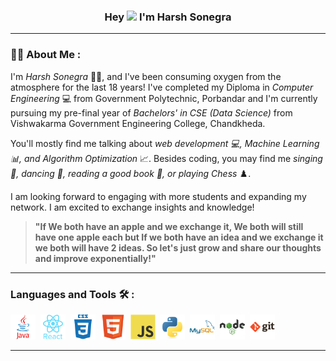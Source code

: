 ### <p align="center">Hey <img src="https://media.giphy.com/media/hvRJCLFzcasrR4ia7z/giphy.gif" width="25"> I'm Harsh Sonegra</p>

<div id="header" align="center"> 
  <div id="badges">
  </div>
</div>

<hr>

### 👨‍💻 About Me :
I'm *Harsh Sonegra* 🧑‍🎓, and I've been consuming oxygen from the atmosphere for the last 18 years! I've completed my Diploma in *Computer Engineering* 💻 from Government Polytechnic, Porbandar and I'm currently pursuing my pre-final year of *Bachelors' in CSE (Data Science)* from Vishwakarma Government Engineering College, Chandkheda. 

You'll mostly find me talking about *web development 💻, Machine Learning 📊, and Algorithm Optimization* 📈. Besides coding, you may find me *singing 🎤, dancing 🕺, reading a good book 📖, or playing Chess* ♟️.

I am looking forward to engaging with more students and expanding my network. I am excited to exchange insights and knowledge!

> **"If We both have an apple and we exchange it, We both will still have one apple each but If we both have an idea and we exchange it we both will have 2 ideas. So let's just grow and share our thoughts and improve exponentially!"**

<hr>

### Languages and Tools :hammer_and_wrench: :
<div>
  <img src="https://github.com/devicons/devicon/blob/master/icons/java/java-original-wordmark.svg" title="Java" alt="Java" width="40" height="40"/>&nbsp;
  <img src="https://github.com/devicons/devicon/blob/master/icons/react/react-original-wordmark.svg" title="React" alt="React" width="40" height="40"/>&nbsp;
  <img src="https://github.com/devicons/devicon/blob/master/icons/css3/css3-plain-wordmark.svg"  title="CSS3" alt="CSS" width="40" height="40"/>&nbsp;
  <img src="https://github.com/devicons/devicon/blob/master/icons/html5/html5-original.svg" title="HTML5" alt="HTML" width="40" height="40"/>&nbsp;
  <img src="https://github.com/devicons/devicon/blob/master/icons/javascript/javascript-original.svg" title="JavaScript" alt="JavaScript" width="40" height="40"/>&nbsp;
  <img src="https://github.com/devicons/devicon/blob/master/icons/python/python-original.svg" title="Python" alt="Python" width="40" height="40"/>&nbsp;
  <img src="https://github.com/devicons/devicon/blob/master/icons/mysql/mysql-original-wordmark.svg" title="MySQL"  alt="MySQL" width="40" height="40"/>&nbsp;
  <img src="https://github.com/devicons/devicon/blob/master/icons/nodejs/nodejs-original-wordmark.svg" title="NodeJS" alt="NodeJS" width="40" height="40"/>&nbsp;
  <img src="https://github.com/devicons/devicon/blob/master/icons/git/git-original-wordmark.svg" title="Git" **alt="Git" width="40" height="40"/>
</div>

<hr>
